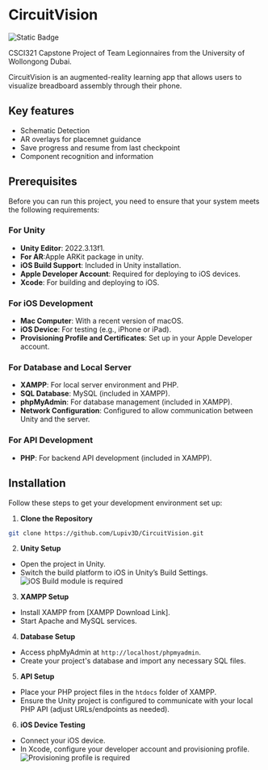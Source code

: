 # CircuitVision
 ![Static Badge](https://img.shields.io/badge/UOWD-CSIT%20321%20final%20project-blue)

CSCI321 Capstone Project of Team Legionnaires from the University of Wollongong Dubai.


CircuitVision is an augmented-reality learning app that allows users to visualize breadboard assembly through their phone.

## Key features
- Schematic Detection
- AR overlays for placemnet guidance
- Save progress and resume from last checkpoint
- Component recognition and information

## Prerequisites
Before you can run this project, you need to ensure that your system meets the following requirements:

### For Unity
- **Unity Editor**: 2022.3.13f1.
- **For AR**:Apple ARKit package in unity. 
- **iOS Build Support**: Included in Unity installation.
- **Apple Developer Account**: Required for deploying to iOS devices.
- **Xcode**: For building and deploying to iOS.

### For iOS Development
- **Mac Computer**: With a recent version of macOS.
- **iOS Device**: For testing (e.g., iPhone or iPad).
- **Provisioning Profile and Certificates**: Set up in your Apple Developer account.

### For Database and Local Server
- **XAMPP**: For local server environment and PHP.
- **SQL Database**: MySQL (included in XAMPP).
- **phpMyAdmin**: For database management (included in XAMPP).
- **Network Configuration**: Configured to allow communication between Unity and the server.

### For API Development
- **PHP**: For backend API development (included in XAMPP).

## Installation
Follow these steps to get your development environment set up:

1. **Clone the Repository**
```bash
git clone https://github.com/Lupiv3D/CircuitVision.git
```
2. **Unity Setup**
- Open the project in Unity.
- Switch the build platform to iOS in Unity’s Build Settings.
![iOS Build module is required](https://i.postimg.cc/76FQTpcK/Sw-itch-to-i-OS-Build.png)

3. **XAMPP Setup**
- Install XAMPP from [XAMPP Download Link].
- Start Apache and MySQL services.

4. **Database Setup**
- Access phpMyAdmin at `http://localhost/phpmyadmin`.
- Create your project's database and import any necessary SQL files.

5. **API Setup**
- Place your PHP project files in the `htdocs` folder of XAMPP.
- Ensure the Unity project is configured to communicate with your local PHP API (adjust URLs/endpoints as needed).

6. **iOS Device Testing**
- Connect your iOS device.
- In Xcode, configure your developer account and provisioning profile.
![Provisioning profile is required](https://i.postimg.cc/gjrknLCV/xcode-Build.png)


